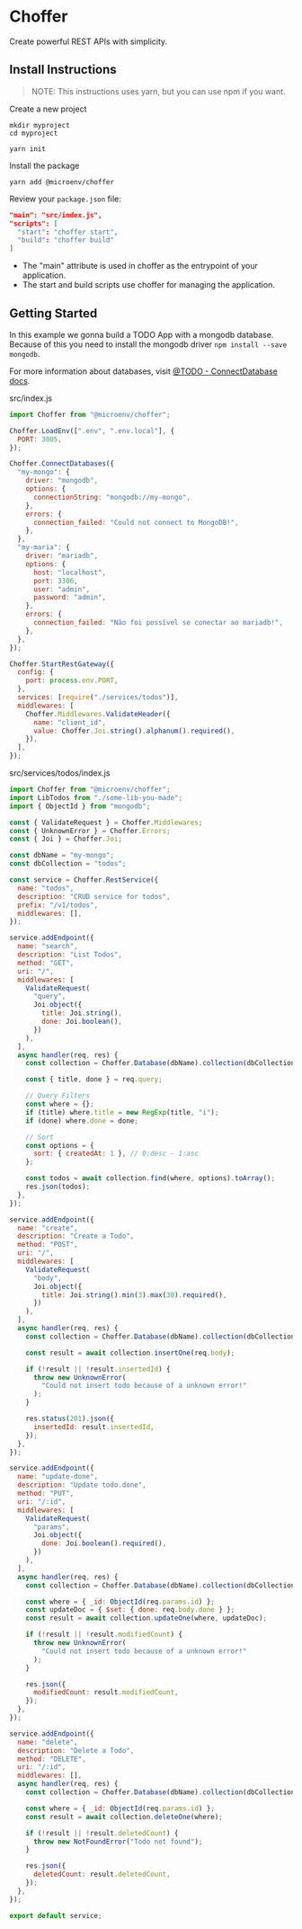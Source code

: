 # Choffer

Create powerful REST APIs with simplicity.

## Install Instructions

> NOTE: This instructions uses yarn, but you can use npm if you want.

Create a new project

```shell
mkdir myproject
cd myproject

yarn init
```

Install the package

```shell
yarn add @microenv/choffer
```

Review your `package.json` file:

```json
"main": "src/index.js",
"scripts": [
  "start": "choffer start",
  "build": "choffer build"
]
```

- The "main" attribute is used in choffer as the entrypoint of your application.
- The start and build scripts use choffer for managing the application.

## Getting Started

In this example we gonna build a TODO App with a mongodb database. Because of this you need to install the mongodb driver `npm install --save mongodb`.

For more information about databases, visit [@TODO - ConnectDatabase docs]().

src/index.js

```javascript
import Choffer from "@microenv/choffer";

Choffer.LoadEnv([".env", ".env.local"], {
  PORT: 3005,
});

Choffer.ConnectDatabases({
  "my-mongo": {
    driver: "mongodb",
    options: {
      connectionString: "mongodb://my-mongo",
    },
    errors: {
      connection_failed: "Could not connect to MongoDB!",
    },
  },
  "my-maria": {
    driver: "mariadb",
    options: {
      host: "localhost",
      port: 3306,
      user: "admin",
      password: "admin",
    },
    errors: {
      connection_failed: "Não foi possível se conectar ao mariadb!",
    },
  },
});

Choffer.StartRestGateway({
  config: {
    port: process.env.PORT,
  },
  services: [require("./services/todos")],
  middlewares: [
    Choffer.Middlewares.ValidateHeader({
      name: "client_id",
      value: Choffer.Joi.string().alphanum().required(),
    }),
  ],
});
```

src/services/todos/index.js

```javascript
import Choffer from "@microenv/choffer";
import LibTodos from "./some-lib-you-made";
import { ObjectId } from "mongodb";

const { ValidateRequest } = Choffer.Middlewares;
const { UnknownError } = Choffer.Errors;
const { Joi } = Choffer.Joi;

const dbName = "my-mongo";
const dbCollection = "todos";

const service = Choffer.RestService({
  name: "todos",
  description: "CRUD service for todos",
  prefix: "/v1/todos",
  middlewares: [],
});

service.addEndpoint({
  name: "search",
  description: "List Todos",
  method: "GET",
  uri: "/",
  middlewares: [
    ValidateRequest(
      "query",
      Joi.object({
        title: Joi.string(),
        done: Joi.boolean(),
      })
    ),
  ],
  async handler(req, res) {
    const collection = Choffer.Database(dbName).collection(dbCollection);

    const { title, done } = req.query;

    // Query Filters
    const where = {};
    if (title) where.title = new RegExp(title, "i");
    if (done) where.done = done;

    // Sort
    const options = {
      sort: { createdAt: 1 }, // 0:desc - 1:asc
    };

    const todos = await collection.find(where, options).toArray();
    res.json(todos);
  },
});

service.addEndpoint({
  name: "create",
  description: "Create a Todo",
  method: "POST",
  uri: "/",
  middlewares: [
    ValidateRequest(
      "body",
      Joi.object({
        title: Joi.string().min(3).max(30).required(),
      })
    ),
  ],
  async handler(req, res) {
    const collection = Choffer.Database(dbName).collection(dbCollection);

    const result = await collection.insertOne(req.body);

    if (!result || !result.insertedId) {
      throw new UnknownError(
        "Could not insert todo because of a unknown error!"
      );
    }

    res.status(201).json({
      insertedId: result.insertedId,
    });
  },
});

service.addEndpoint({
  name: "update-done",
  description: "Update todo.done",
  method: "PUT",
  uri: "/:id",
  middlewares: [
    ValidateRequest(
      "params",
      Joi.object({
        done: Joi.boolean().required(),
      })
    ),
  ],
  async handler(req, res) {
    const collection = Choffer.Database(dbName).collection(dbCollection);

    const where = { _id: ObjectId(req.params.id) };
    const updateDoc = { $set: { done: req.body.done } };
    const result = await collection.updateOne(where, updateDoc);

    if (!result || !result.modifiedCount) {
      throw new UnknownError(
        "Could not insert todo because of a unknown error!"
      );
    }

    res.json({
      modifiedCount: result.modifiedCount,
    });
  },
});

service.addEndpoint({
  name: "delete",
  description: "Delete a Todo",
  method: "DELETE",
  uri: "/:id",
  middlewares: [],
  async handler(req, res) {
    const collection = Choffer.Database(dbName).collection(dbCollection);

    const where = { _id: ObjectId(req.params.id) };
    const result = await collection.deleteOne(where);

    if (!result || !result.deletedCount) {
      throw new NotFoundError("Todo not found");
    }

    res.json({
      deletedCount: result.deletedCount,
    });
  },
});

export default service;
```

